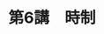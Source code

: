 ---
publishDate: 2025-08-22
title: "第6講　時制"
image: '~/assets/images/river.png'
category: "フランス語超入門"
tags:
- フランス語
- 時制
- 印欧語
- 単純過去
---